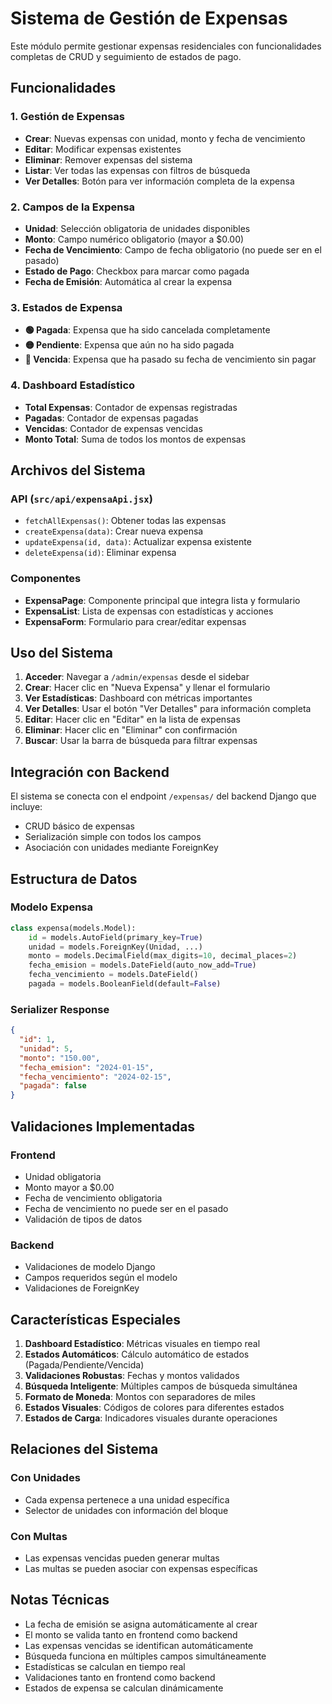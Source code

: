 # Sistema de Gestión de Expensas

Este módulo permite gestionar expensas residenciales con funcionalidades completas de CRUD y seguimiento de estados de pago.

## Funcionalidades

### 1. Gestión de Expensas
- **Crear**: Nuevas expensas con unidad, monto y fecha de vencimiento
- **Editar**: Modificar expensas existentes
- **Eliminar**: Remover expensas del sistema
- **Listar**: Ver todas las expensas con filtros de búsqueda
- **Ver Detalles**: Botón para ver información completa de la expensa

### 2. Campos de la Expensa
- **Unidad**: Selección obligatoria de unidades disponibles
- **Monto**: Campo numérico obligatorio (mayor a $0.00)
- **Fecha de Vencimiento**: Campo de fecha obligatorio (no puede ser en el pasado)
- **Estado de Pago**: Checkbox para marcar como pagada
- **Fecha de Emisión**: Automática al crear la expensa

### 3. Estados de Expensa
- **🟢 Pagada**: Expensa que ha sido cancelada completamente
- **🟡 Pendiente**: Expensa que aún no ha sido pagada
- **🔴 Vencida**: Expensa que ha pasado su fecha de vencimiento sin pagar

### 4. Dashboard Estadístico
- **Total Expensas**: Contador de expensas registradas
- **Pagadas**: Contador de expensas pagadas
- **Vencidas**: Contador de expensas vencidas
- **Monto Total**: Suma de todos los montos de expensas

## Archivos del Sistema

### API (`src/api/expensaApi.jsx`)
- `fetchAllExpensas()`: Obtener todas las expensas
- `createExpensa(data)`: Crear nueva expensa
- `updateExpensa(id, data)`: Actualizar expensa existente
- `deleteExpensa(id)`: Eliminar expensa

### Componentes
- **ExpensaPage**: Componente principal que integra lista y formulario
- **ExpensaList**: Lista de expensas con estadísticas y acciones
- **ExpensaForm**: Formulario para crear/editar expensas

## Uso del Sistema

1. **Acceder**: Navegar a `/admin/expensas` desde el sidebar
2. **Crear**: Hacer clic en "Nueva Expensa" y llenar el formulario
3. **Ver Estadísticas**: Dashboard con métricas importantes
4. **Ver Detalles**: Usar el botón "Ver Detalles" para información completa
5. **Editar**: Hacer clic en "Editar" en la lista de expensas
6. **Eliminar**: Hacer clic en "Eliminar" con confirmación
7. **Buscar**: Usar la barra de búsqueda para filtrar expensas

## Integración con Backend

El sistema se conecta con el endpoint `/expensas/` del backend Django que incluye:
- CRUD básico de expensas
- Serialización simple con todos los campos
- Asociación con unidades mediante ForeignKey

## Estructura de Datos

### Modelo Expensa
```python
class expensa(models.Model):
    id = models.AutoField(primary_key=True)
    unidad = models.ForeignKey(Unidad, ...)
    monto = models.DecimalField(max_digits=10, decimal_places=2)
    fecha_emision = models.DateField(auto_now_add=True)
    fecha_vencimiento = models.DateField()
    pagada = models.BooleanField(default=False)
```

### Serializer Response
```json
{
  "id": 1,
  "unidad": 5,
  "monto": "150.00",
  "fecha_emision": "2024-01-15",
  "fecha_vencimiento": "2024-02-15",
  "pagada": false
}
```

## Validaciones Implementadas

### **Frontend**
- Unidad obligatoria
- Monto mayor a $0.00
- Fecha de vencimiento obligatoria
- Fecha de vencimiento no puede ser en el pasado
- Validación de tipos de datos

### **Backend**
- Validaciones de modelo Django
- Campos requeridos según el modelo
- Validaciones de ForeignKey

## Características Especiales

1. **Dashboard Estadístico**: Métricas visuales en tiempo real
2. **Estados Automáticos**: Cálculo automático de estados (Pagada/Pendiente/Vencida)
3. **Validaciones Robustas**: Fechas y montos validados
4. **Búsqueda Inteligente**: Múltiples campos de búsqueda simultánea
5. **Formato de Moneda**: Montos con separadores de miles
6. **Estados Visuales**: Códigos de colores para diferentes estados
7. **Estados de Carga**: Indicadores visuales durante operaciones

## Relaciones del Sistema

### **Con Unidades**
- Cada expensa pertenece a una unidad específica
- Selector de unidades con información del bloque

### **Con Multas**
- Las expensas vencidas pueden generar multas
- Las multas se pueden asociar con expensas específicas

## Notas Técnicas

- La fecha de emisión se asigna automáticamente al crear
- El monto se valida tanto en frontend como backend
- Las expensas vencidas se identifican automáticamente
- Búsqueda funciona en múltiples campos simultáneamente
- Estadísticas se calculan en tiempo real
- Validaciones tanto en frontend como backend
- Estados de expensa se calculan dinámicamente
